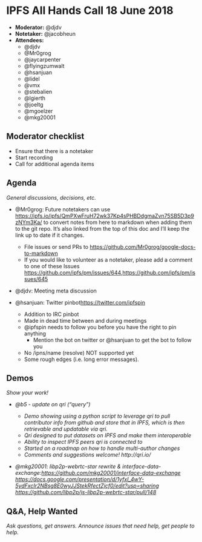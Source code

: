 # IPFS All Hands Call 18 June 2018

-   **Moderator:** @djdv
-   **Notetaker:** @jacobheun
-   **Attendees:**
    -   @djdv
    -   @Mr0grog
    -   @jaycarpenter
    -   @flyingzumwalt
    -   @hsanjuan
    -   @lidel
    -   @vmx
    -   @stebalien
    -   @lgierth
    -   @joeltg
    -   @mgoelzer
    -   @mkg20001

## Moderator checklist

-   Ensure that there is a notetaker
-   Start recording
-   Call for additional agenda items

## Agenda

_General discussions, decisions, etc._

-   @Mr0grog: Future notetakers can use <https://ipfs.io/ipfs/QmPXwFruH72wk37Kp4sPHBDdgmaZvn75SB5D3p9zNYm3Ka/> to convert notes from here to markdown when adding them to the git repo. It’s also linked from the top of this doc and I’ll keep the link up to date if it changes.
    -   File issues or send PRs to <https://github.com/Mr0grog/google-docs-to-markdown>
    -   If you would like to volunteer as a notetaker, please add a comment to one of these Issues <https://github.com/ipfs/pm/issues/644>,<https://github.com/ipfs/pm/issues/645> 

-   @djdv: Meeting meta discussion
-   @hsanjuan: Twitter pinbot<https://twitter.com/ipfspin>
    -   Addition to IRC pinbot
    -   Made in dead time between and during meetings
    -   @ipfspin needs to follow you before you have the right to pin anything
        -   Mention the bot on twitter or @hsanjuan to get the bot to follow you
    -   No /ipns/name (resolve) NOT supported yet
    -   Some rough edges (i.e. long error messages).


## Demos

_Show your work!_

-   _@b5 - update on qri (“query”)_
    -   _Demo showing using a python script to leverage qri to pull contributor info from github and store that in IPFS, which is then retrievable and updatable via qri._
    -   _Qri designed to put datasets on IPFS and make them interoperable_
    -   _Ability to inspect IPFS peers qri is connected to_
    -   _Started on a roadmap on how to handle multi-author changes_
    -   _Comments and suggestions welcome! http&#x3A;//qri.io/_

-   _@mkg20001: libp2p-webrtc-star rewrite & interface-data-exchange:<https://github.com/mkg20001/interface-data-exchange> <https://docs.google.com/presentation/d/1yfxI_4wY-5ydFxcIr2NBsg8E0wyJJStekRfectZjcf0/edit?usp=sharing> <https://github.com/libp2p/js-libp2p-webrtc-star/pull/148>_

## Q&A, Help Wanted

_Ask questions, get answers. Announce issues that need help, get people to help._
